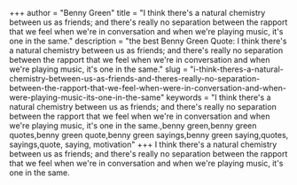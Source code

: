 +++
author = "Benny Green"
title = "I think there's a natural chemistry between us as friends; and there's really no separation between the rapport that we feel when we're in conversation and when we're playing music, it's one in the same."
description = "the best Benny Green Quote: I think there's a natural chemistry between us as friends; and there's really no separation between the rapport that we feel when we're in conversation and when we're playing music, it's one in the same."
slug = "i-think-theres-a-natural-chemistry-between-us-as-friends-and-theres-really-no-separation-between-the-rapport-that-we-feel-when-were-in-conversation-and-when-were-playing-music-its-one-in-the-same"
keywords = "I think there's a natural chemistry between us as friends; and there's really no separation between the rapport that we feel when we're in conversation and when we're playing music, it's one in the same.,benny green,benny green quotes,benny green quote,benny green sayings,benny green saying,quotes, sayings,quote, saying, motivation"
+++
I think there's a natural chemistry between us as friends; and there's really no separation between the rapport that we feel when we're in conversation and when we're playing music, it's one in the same.
